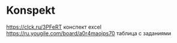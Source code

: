 # Konspekt
https://clck.ru/3PFeRT конспект excel
https://ru.yougile.com/board/a0r4maojps70 таблица с заданиями 

